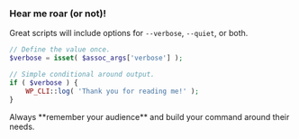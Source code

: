 ### Hear me roar (or not)!

Great scripts will include options for `--verbose`, `--quiet`, or both.

```php
// Define the value once.
$verbose = isset( $assoc_args['verbose'] );

// Simple conditional around output.
if ( $verbose ) {
	WP_CLI::log( 'Thank you for reading me!' );
}
```

<!-- .element: class="fragment" --> Always **remember your audience** and build your command around their needs.